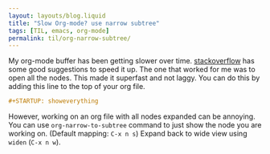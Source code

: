 ```yaml
---
layout: layouts/blog.liquid
title: "Slow Org-mode? use narrow subtree"
tags: [TIL, emacs, org-mode]
permalink: til/org-narrow-subtree/
---
```


My org-mode buffer has been getting slower over time. [stackoverflow](https://stackoverflow.com/questions/40793325/emacs-diagnosis-org-mode-unbearably-slow-and-often-stalls/40794538) has some good suggestions to speed it up. The one that worked for me was to open all the nodes. This made it superfast and not laggy. You can do this by adding this line to the top of your org file.

```org
#+STARTUP: showeverything
```

However, working on an org file with all nodes expanded can be annoying. You can use `org-narrow-to-subtree` command to just show the node you are working on. (Default mapping: `C-x n s`) Expand back to wide view using `widen` (`C-x n w`).

